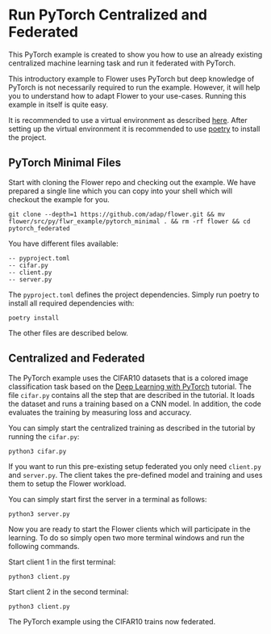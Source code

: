# Run PyTorch Centralized and Federated

This PyTorch example is created to show you how to use an already existing centralized machine learning task and run it federated with PyTorch.

This introductory example to Flower uses PyTorch but deep knowledge of PyTorch is not necessarily required to run the example. However, it will help you to understand how to adapt Flower to your use-cases.
Running this example in itself is quite easy.

It is recommended to use a virtual environment as described [here](https://flower.dev/docs/recommended-env-setup).
After setting up the virtual environment it is recommended to use [poetry](https://python-poetry.org/docs/) to install the project.

## PyTorch Minimal Files

Start with cloning the Flower repo and checking out the example. We have prepared a single line which you can copy into your shell which will checkout the example for you.

```shell
git clone --depth=1 https://github.com/adap/flower.git && mv flower/src/py/flwr_example/pytorch_minimal . && rm -rf flower && cd pytorch_federated
```

You have different files available:

```shell
-- pyproject.toml
-- cifar.py
-- client.py
-- server.py
```

The `pyproject.toml` defines the project dependencies. Simply run poetry to install all required dependencies with:

```shell
poetry install
```

The other files are described below.

## Centralized and Federated

The PyTorch example uses the CIFAR10 datasets that is a colored image classification task based on the [Deep Learning with PyTorch](https://pytorch.org/tutorials/beginner/blitz/cifar10_tutorial.html) tutorial. The file `cifar.py` contains all the step that are described in the tutorial. It loads the dataset and runs a training based on a CNN model. In addition, the code evaluates the training by measuring loss and accuracy.

You can simply start the centralized training as described in the tutorial by running the `cifar.py`:

```shell
python3 cifar.py
```

If you want to run this pre-existing setup federated you only need `client.py` and `server.py`. The client takes the pre-defined model and training and uses them to setup the Flower workload.

You can simply start first the server in a terminal as follows:

```shell
python3 server.py
```

Now you are ready to start the Flower clients which will participate in the learning. To do so simply open two more terminal windows and run the following commands.

Start client 1 in the first terminal:

```shell
python3 client.py
```

Start client 2 in the second terminal:

```shell
python3 client.py
```

The PyTorch example using the CIFAR10 trains now federated.
